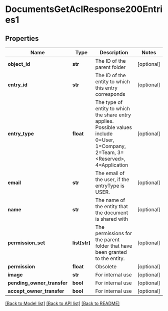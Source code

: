 # DocumentsGetAclResponse200Entries1

## Properties
Name | Type | Description | Notes
------------ | ------------- | ------------- | -------------
**object_id** | **str** | The ID of the parent folder | [optional] 
**entry_id** | **str** | The ID of the entity to which this entry corresponds | [optional] 
**entry_type** | **float** | The type of entity to which the share entry      applies. Possible values include  0&#x3D;User, 1&#x3D;Company, 2&#x3D;Team, 3&#x3D;&lt;Reserved&gt;, 4&#x3D;Application | [optional] 
**email** | **str** | The email of the user, if the entryType is USER. | [optional] 
**name** | **str** | The name of the entity that the document is shared with | [optional] 
**permission_set** | **list[str]** | The permissions for the parent folder that      have been granted to the entity. | [optional] 
**permission** | **float** | Obsolete | [optional] 
**image** | **str** | For internal use | [optional] 
**pending_owner_transfer** | **bool** | For internal use | [optional] 
**accept_owner_transfer** | **bool** | For internal use | [optional] 

[[Back to Model list]](../README.md#documentation-for-models) [[Back to API list]](../README.md#documentation-for-api-endpoints) [[Back to README]](../README.md)


